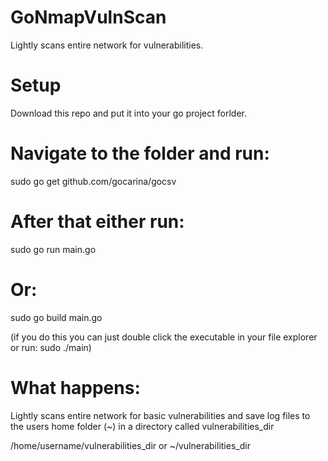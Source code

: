 # GoNmapVulnScan

Lightly scans entire network for vulnerabilities.

# Setup

Download this repo and put it into your go project forlder.

# Navigate to the folder and run:

sudo go get github.com/gocarina/gocsv

# After that either run:

sudo go run main.go

# Or:

sudo go build main.go 

(if you do this you can just double click the executable in your file explorer or run: sudo ./main)

# What happens:

Lightly scans entire network for basic vulnerabilities and save log files to the users home folder (~) in
a directory called vulnerabilities_dir

/home/username/vulnerabilities_dir
or
~/vulnerabilities_dir

